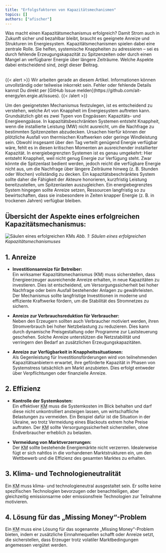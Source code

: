 ```yaml
---
title: "Erfolgsfaktoren von Kapazitätsmechanismen"
topics: []
authors: ["afischer"]
---
```


Was macht einen Kapazitätsmechanismus erfolgreich?
Damit Strom auch in Zukunft sicher und bezahlbar bleibt, braucht es geeignete Anreize und Strukturen im Energiesystem. Kapazitätsmechanismen spielen dabei eine zentrale Rolle. Sie helfen, systemische Knappheiten zu adressieren – sei es durch fehlende Erzeugungskapazität zu Spitzenzeiten oder durch einen Mangel an verfügbarer Energie über längere Zeiträume. Welche Aspekte dabei entscheidend sind, zeigt dieser Beitrag.

<!-- more -->

<br>
{{< alert >}}
Wir arbeiten gerade an diesem Artikel. Informationen können unvollständig oder teilweise inkorrekt sein. Fehler oder fehlende Details kannst Du direkt per [GitHub Issue melden](https://github.com/ait-energy/en.ergie.at/issues).
{{< /alert >}}

Um den geeignetsten Mechanismus festzulegen, ist es entscheidend zu verstehen, welche Art von Knappheit im Energiesystem auftreten kann. Grundsätzlich gibt es zwei Typen von Engpässen: Kapazitäts- und Energieengpässe.
In kapazitätsbeschränkten Systemen entsteht Knappheit, wenn die installierte Leistung (MW) nicht ausreicht, um die Nachfrage zu bestimmten Spitzenzeiten abzudecken. Ursachen hierfür können der plötzliche Ausfall von thermischen Kraftwerken oder geringe Windleistung sein. Obwohl insgesamt über den Tag verteilt genügend Energie verfügbar wäre, fehlt es in diesen kritischen Momenten an ausreichender installierter Kapazität.
In energiebegrenzten Systemen ist es genau umgekehrt: Hier entsteht Knappheit, weil nicht genug Energie zur Verfügung steht. Zwar könnte die Spitzenlast bedient werden, jedoch reicht die verfügbare Energie nicht aus, um die Nachfrage über längere Zeiträume hinweg (z. B. Stunden oder Wochen) vollständig zu decken.
Ein kapazitätsbeschränktes System sollte daher die Fähigkeit der Akteure honorieren, kurzfristig Leistung bereitzustellen, um Spitzenlasten auszugleichen. Ein energiebegrenztes System hingegen sollte Anreize setzen, Ressourcen langfristig so zu bewirtschaften, dass sie insbesondere in Zeiten knapper Energie (z. B. in trockenen Jahren) verfügbar bleiben.

## Übersicht der Aspekte eines erfolgreichen Kapazitätsmechanismus:

![Säulen eines erfolgreichen KMs](/images/erfolgsfaktoren_von_kms/saeulen_eines_erfolgeichen_kms.png)
*Abb. 1: Säulen eines erfolgreichen Kapazitätsmechanismuses*

## 1. Anreize

- **Investitionsanreize für Betreiber:**  
  Ein wirksamer Kapazitätsmechanismus (KM) muss sicherstellen, dass Energieerzeuger ausreichende Anreize erhalten, in neue Kapazitäten zu investieren. Dies ist entscheidend, um Versorgungssicherheit bei hoher Nachfrage oder beim Ausfall bestehender Anlagen zu gewährleisten. Der Mechanismus sollte langfristige Investitionen in moderne und effiziente Kraftwerke fördern, um die Stabilität des Stromnetzes zu sichern.

- **Anreize zur Verbrauchsreduktion für Verbraucher:**  
  Neben den Erzeugern sollten auch Verbraucher motiviert werden, ihren Stromverbrauch bei hoher Netzbelastung zu reduzieren. Dies kann durch dynamische Preisgestaltung oder Programme zur Laststeuerung geschehen. Solche Anreize unterstützen die Netzstabilität und verringern den Bedarf an zusätzlichen Erzeugungskapazitäten.

- **Anreize zur Verfügbarkeit in Knappheitssituationen:**  
  Als Gegenleistung für Investitionsförderungen wird von teilnehmenden Kapazitätsanbietern erwartet, ihre geförderte Kapazität in Phasen von Systemstress tatsächlich am Markt anzubieten. Dies erfolgt entweder über Verpflichtungen oder finanzielle Anreize.

## 2. Effizienz

- **Kontrolle der Systemkosten:**  
  Ein effektiver <abbr title="Kapazitätsmechanismus">KM</abbr> muss die Systemkosten im Blick behalten und darf diese nicht unkontrolliert ansteigen lassen, um wirtschaftliche Belastungen zu vermeiden. Ein Beispiel dafür ist die Situation in der Ukraine, wo trotz Vermeidung eines Blackouts extrem hohe Preise auftraten. Der <abbr title="Kapazitätsmechanismus">KM</abbr> sollte Versorgungssicherheit sicherstellen, ohne Endverbraucher erheblich zu belasten.

- **Vermeidung von Marktverzerrungen:**  
  Der <abbr title="Kapazitätsmechanismus">KM</abbr> sollte bestehende Energiemärkte nicht verzerren. Idealerweise fügt er sich nahtlos in die vorhandenen Marktstrukturen ein, um den Wettbewerb und die Effizienz des gesamten Marktes zu erhalten.

## 3. Klima- und Technologieneutralität

Ein <abbr title="Kapazitätsmechanismus">KM</abbr> muss klima- und technologieneutral ausgestaltet sein. Er sollte keine spezifischen Technologien bevorzugen oder benachteiligen, aber gleichzeitig emissionsarme oder emissionsfreie Technologien zur Teilnahme motivieren.

## 4. Lösung für das „Missing Money“-Problem

Ein <abbr title="Kapazitätsmechanismus">KM</abbr> muss eine Lösung für das sogenannte „Missing Money“-Problem bieten, indem er zusätzliche Einnahmequellen schafft oder Anreize setzt, die sicherstellen, dass Erzeuger trotz volatiler Marktbedingungen angemessen vergütet werden.
